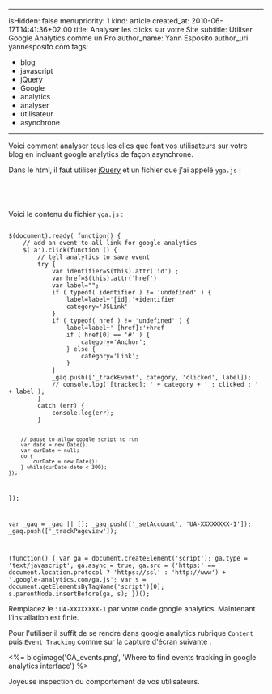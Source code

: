 -----
isHidden:       false
menupriority:   1
kind:           article
created_at:     2010-06-17T14:41:36+02:00
title: Analyser les clicks sur votre Site
subtitle: Utiliser Google Analytics comme un Pro
author_name: Yann Esposito
author_uri: yannesposito.com
tags:
  - blog
  - javascript
  - jQuery
  - Google
  - analytics
  - analyser
  - utilisateur
  - asynchrone
-----

Voici comment analyser tous les clics que font vos utilisateurs sur votre blog en incluant google analytics de façon asynchrone.

Dans le html, il faut utiliser [jQuery](http://jquery.com) et un fichier que j'ai appelé `yga.js` :

<code class="html">
    <script type="text/javascript" src="jquery.js"></script>
    <script type="text/javascript" src="yga.js"></script>
</code>

Voici le contenu du fichier `yga.js` :

<code class="javascript" file="yga.js">
$(document).ready( function() {
    // add an event to all link for google analytics
    $('a').click(function () {
        // tell analytics to save event
        try {
            var identifier=$(this).attr('id') ;
            var href=$(this).attr('href')
            var label="";
            if ( typeof( identifier ) != 'undefined' ) {
                label=label+'[id]:'+identifier
                category='JSLink'
            }
            if ( typeof( href ) != 'undefined' ) {
                label=label+' [href]:'+href
                if ( href[0] == '#' ) {
                    category='Anchor';
                } else {
                    category='Link';
                }
            }
            _gaq.push(['_trackEvent', category, 'clicked', label]);
            // console.log('[tracked]: ' + category + ' ; clicked ; ' + label );
        }
        catch (err) {
            console.log(err);
        }

        // pause to allow google script to run
        var date = new Date();
        var curDate = null;
        do {
            curDate = new Date();
        } while(curDate-date < 300);
    });
});

var _gaq = _gaq || [];
_gaq.push(['_setAccount', 'UA-XXXXXXXX-1']);
_gaq.push(['_trackPageview']);

(function() {
 var ga = document.createElement('script'); ga.type = 'text/javascript'; ga.async = true;
 ga.src = ('https:' == document.location.protocol ? 'https://ssl' : 'http://www') + '.google-analytics.com/ga.js';
 var s = document.getElementsByTagName('script')[0]; s.parentNode.insertBefore(ga, s);
 })();
</code>

Remplacez le : `UA-XXXXXXXX-1` par votre code google analytics. Maintenant l'installation est finie.

Pour l'utiliser il suffit de se rendre dans google analytics rubrique `Content` puis `Event Tracking` comme sur la capture d'écran suivante :

<%= blogimage('GA_events.png', 'Where to find events tracking in google analytics interface') %>

Joyeuse inspection du comportement de vos utilisateurs.
